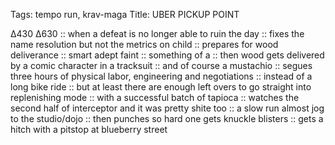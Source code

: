 Tags: tempo run, krav-maga
Title: UBER PICKUP POINT
  
∆430 ∆630 :: when a defeat is no longer able to ruin the day :: fixes the name resolution but not the metrics on child :: prepares for wood deliverance :: smart adept faint :: something of a :: then wood gets delivered by a comic character in a tracksuit :: and of course a mustachio :: segues three hours of physical labor, engineering and negotiations :: instead of a long bike ride :: but at least there are enough left overs to go straight into replenishing mode :: with a successful batch of tapioca :: watches the second half of interceptor and it was pretty shite too :: a slow run almost jog to the studio/dojo :: then punches so hard one gets knuckle blisters :: gets a hitch with a pitstop at blueberry street  